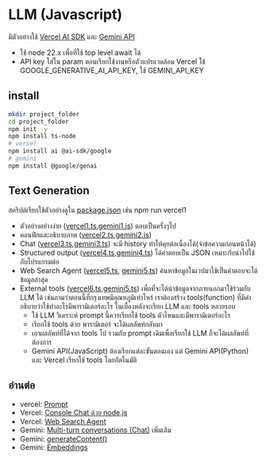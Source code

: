# LLM (Javascript)

มีตัวอย่างใช้ [Vercel AI SDK](https://ai-sdk.dev/providers/ai-sdk-providers/google-generative-ai) และ
[Gemini API](https://ai.google.dev/gemini-api/docs/text-generation#javascript)

- ใช้ node 22.x เพื่อที่ใช้ top level await ได้
- API key ใส่ใน param ตอนเรียกใช้งานหรือตัวแปรแวดล้อม Vercel ใช้ GOOGLE_GENERATIVE_AI_API_KEY, ใช้ GEMINI_API_KEY

## install

```sh
mkdir project_folder
cd project_folder
npm init -y
npm install ts-node
# versel
npm install ai @ai-sdk/google
# gemini
npm install @google/genai
```

## Text Generation

สคริปต์เรียกใช้ตัวอย่างดูใน [package.json](./package.json) เช่น npm run vercel1

- ตัวอย่างอย่างง่าย ([vercel1.ts](./vercel1.ts),[gemini1.js](./gemini1.js)) ตอบเป็นครั้งๆไป
- คอนฟิกและอธิบายภาพ ([vercel2.ts](./vercel2.ts),[gemini2.js](./gemini2.js))
- Chat ([vercel3.ts](./vercel3.ts),[gemini3.ts](./gemini3.ts)) จะมี history ทำให้คุยต่อเนื่องได้(จำข้อความก่อนหน้าได้)
- Structured output ([vercel4.ts](./vercel4.js),[gemini4.ts](./gemini4.ts)) ได้คำตอบเป็น JSON เหมาะกับนำไปใช้กับโปรแกรมต่อ
- Web Search Agent ([vercel5.ts](./vercel5.js), [gemini5.ts](./gemini5.ts)) ค้นหาข้อมูลในเวปมาใช้เป็นคำตอบจะได้ข้อมูลล่าสุด
- External tools ([vercel6.ts](./vercel6.ts),[gemini5.ts](./gemini6.ts)) เพื่อที่จะได้นำข้อมูลจากภายนอกมาใช้ร่วมกับ LLM ได้ เช่นถามว่าตอนนี้ที่กรุงเทพมีอุณหภูมิเท่าไหร่ เราต้องสร้าง tools(function) ที่มีคำอธิบายว่าใช้ทำอะไรมีพารามิเตอร์อะไร ในเบื้องหลังจะเรียก LLM และ tools หลายรอบ
  - ใช้ LLM วิเคราะห์ prompt นี้ควรเรียกใช้ tools ตัวไหนและมีพารามิเตอร์อะไร
  - เรียกใช้ tools ด้วย พารามิเตอร์ จะได้ผลลัพท์กลับมา
  - เอาผลลัพท์ที่ได้จาก tools ไป รวมกับ prompt เดิมเพื่อเรียกใช้ LLM ก็จะได้ผลลัพท์ที่ต้องการ
  - Gemini API(JavaScript) ต้องเรียกแต่ละขั้นตอนเอง แต่ Gemini API(Python) และ Vercel เรียกใช้ tools โดยอัตโนมัติ

## อ่านต่อ

- vercel: [Prompt](https://ai-sdk.dev/docs/foundations/prompts)
- Vercel: [Console Chat ด้วย node.js](https://ai-sdk.dev/docs/getting-started/nodejs)
- Vercel: [Web Search Agent](https://ai-sdk.dev/cookbook/node/web-search-agent)
- Gemini: [Multi-turn conversations (Chat)](https://ai.google.dev/gemini-api/docs/text-generation#multi-turn-conversations) เพิ่มเติม
- Gemini: [generateContent()](https://ai.google.dev/api/generate-content)
- Gemini: [Embeddings](https://ai.google.dev/gemini-api/docs/embeddings)
